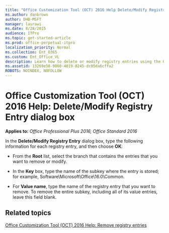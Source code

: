 ```yaml
---
title: "Office Customization Tool (OCT) 2016 Help Delete/Modify Registry Entry dialog box"
ms.author: danbrown
author: DHB-MSFT
manager: laurawi
ms.date: 8/28/2015
audience: ITPro
ms.topic: get-started-article
ms.prod: office-perpetual-itpro
localization_priority: Normal
ms.collection: Ent_O365
ms.custom: Ent_Office_VL
description: Learn how to delete or modify registry entries using the Office Customization Tool (OCT) in Microsoft Office 2016.
ms.assetid: 13269e58-9060-4019-8245-dc05da6cffa2
ROBOTS: NOINDEX, NOFOLLOW
---
```


# Office Customization Tool (OCT) 2016 Help: Delete/Modify Registry Entry dialog box

**Applies to:** *Office Professional Plus 2016, Office Standard 2016*

In the **Delete/Modify Registry Entry** dialog box, type the following information for each registry entry, and then choose **OK**:
  
- From the **Root** list, select the branch that contains the entries that you want to remove or modify. 
    
- In the **Key** box, type the name of the subkey where the entry is stored; for example, Software\Microsoft\Office\16.0\Common.
    
- For **Value name**, type the name of the registry entry that you want to remove. To remove the entire subkey, including all of its value entries, leave this field blank.
    
## Related topics
[Office Customization Tool (OCT) 2016 Help: Remove registry entries](oct-2016-help-remove-registry-entries.md)

